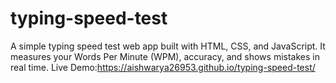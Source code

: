# typing-speed-test
A simple typing speed test web app built with HTML, CSS, and JavaScript.   It measures your Words Per Minute (WPM), accuracy, and shows mistakes in real time. 
Live Demo:https://aishwarya26953.github.io/typing-speed-test/ 
